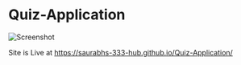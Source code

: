 # Quiz-Application

![Screenshot](https://user-images.githubusercontent.com/90748697/196827640-e228d984-3dc8-45d6-8d11-325dc4c51287.png)

Site is Live at https://saurabhs-333-hub.github.io/Quiz-Application/

